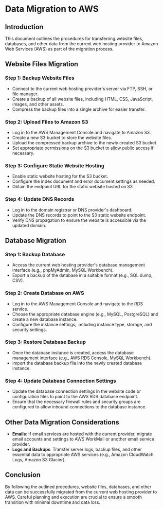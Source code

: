 # Data Migration to AWS

## Introduction
This document outlines the procedures for transferring website files, databases, and other data from the current web hosting provider to Amazon Web Services (AWS) as part of the migration process.

## Website Files Migration

### Step 1: Backup Website Files
- Connect to the current web hosting provider's server via FTP, SSH, or file manager.
- Create a backup of all website files, including HTML, CSS, JavaScript, images, and other assets.
- Compress the backup files into a single archive for easier transfer.

### Step 2: Upload Files to Amazon S3
- Log in to the AWS Management Console and navigate to Amazon S3.
- Create a new S3 bucket to store the website files.
- Upload the compressed backup archive to the newly created S3 bucket.
- Set appropriate permissions on the S3 bucket to allow public access if necessary.

### Step 3: Configure Static Website Hosting
- Enable static website hosting for the S3 bucket.
- Configure the index document and error document settings as needed.
- Obtain the endpoint URL for the static website hosted on S3.

### Step 4: Update DNS Records
- Log in to the domain registrar or DNS provider's dashboard.
- Update the DNS records to point to the S3 static website endpoint.
- Verify DNS propagation to ensure the website is accessible via the updated domain.

## Database Migration

### Step 1: Backup Database
- Access the current web hosting provider's database management interface (e.g., phpMyAdmin, MySQL Workbench).
- Export a backup of the database in a suitable format (e.g., SQL dump, CSV).

### Step 2: Create Database on AWS
- Log in to the AWS Management Console and navigate to the RDS service.
- Choose the appropriate database engine (e.g., MySQL, PostgreSQL) and create a new database instance.
- Configure the instance settings, including instance type, storage, and security settings.

### Step 3: Restore Database Backup
- Once the database instance is created, access the database management interface (e.g., AWS RDS Console, MySQL Workbench).
- Import the database backup file into the newly created database instance.

### Step 4: Update Database Connection Settings
- Update the database connection settings in the website code or configuration files to point to the AWS RDS database endpoint.
- Ensure that the necessary firewall rules and security groups are configured to allow inbound connections to the database instance.

## Other Data Migration Considerations

- **Emails**: If email services are hosted with the current provider, migrate email accounts and settings to AWS WorkMail or another email service provider.
- **Logs and Backups**: Transfer server logs, backup files, and other essential data to appropriate AWS services (e.g., Amazon CloudWatch Logs, Amazon S3 Glacier).

## Conclusion
By following the outlined procedures, website files, databases, and other data can be successfully migrated from the current web hosting provider to AWS. Careful planning and execution are crucial to ensure a smooth transition with minimal downtime and data loss.
